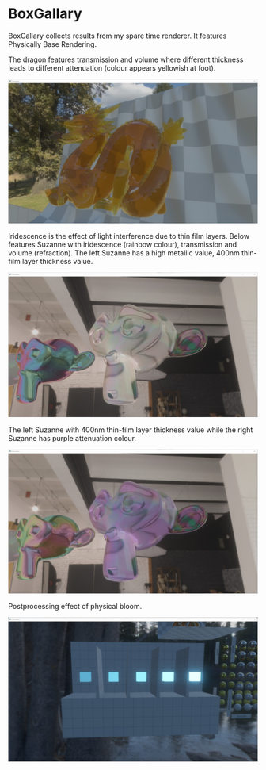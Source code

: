 # BoxGallary
 BoxGallary collects results from my spare time renderer. It features Physically Base Rendering.

The dragon features transmission and volume where different thickness leads to different attenuation (colour appears yellowish at foot).

![Dragon with attenuation](images/attenuation_dragon.jpg)

Iridescence is the effect of light interference due to thin film layers. Below features Suzanne with iridescence (rainbow colour), transmission and volume (refraction). The left Suzanne has a high metallic value, 400nm thin-film layer thickness value. 

![iridescene](images\iridescene_400.jpg)

The left Suzanne with 400nm thin-film layer thickness value while the right Suzanne has purple attenuation colour. 

![iridescene_550](images\iridescene_550.jpg)

Postprocessing effect of physical bloom. 

![bloom](images\bloom.jpg)
